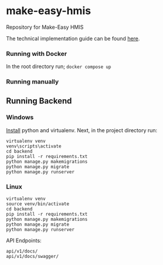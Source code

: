 # make-easy-hmis
Repository for Make-Easy HMIS

The technical implementation guide can be found [here](https://drive.google.com/drive/folders/1YjqVylXmq7H-xYRadxENCc-8_zBcDrpp?usp=sharing).


### Running with Docker
In the root directory run;
```docker compose up```

### Running manually
## Running Backend
### Windows
[Install](https://medium.com/analytics-vidhya/virtual-environment-6ad5d9b6af59) python and virtualenv.
Next, in the project directory run:
```
virtualenv venv
venv\scripts\activate
cd backend
pip install -r requirements.txt
python manage.py makemigrations
python manage.py migrate
python manage.py runserver
```

### Linux
```
virtualenv venv
source venv/bin/activate
cd backend
pip install -r requirements.txt
python manage.py makemigrations
python manage.py migrate
python manage.py runserver
```

API Endpoints:
```
api/v1/docs/
api/v1/docs/swagger/
```